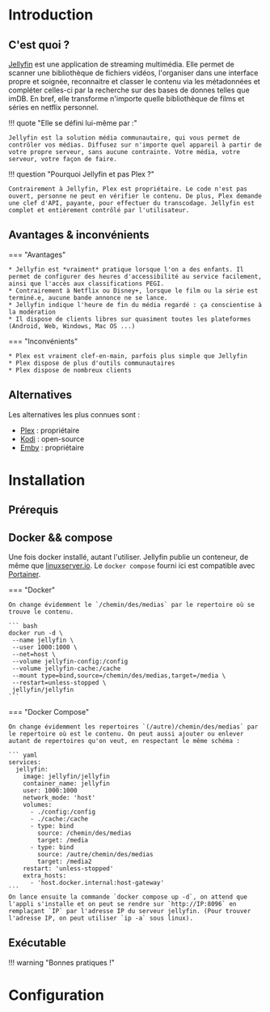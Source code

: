 # Introduction
## C'est quoi ?

[Jellyfin](https://jellyfin.org/) est une application de streaming multimédia. Elle permet de scanner une bibliothèque de fichiers vidéos, l'organiser dans une interface propre et soignée, reconnaitre et classer le contenu via les métadonnées et compléter celles-ci par la recherche sur des bases de donnes telles que imDB. En bref, elle transforme n'importe quelle bibliothèque de films et séries en netflix personnel.

!!! quote "Elle se défini lui-même par :"

    Jellyfin est la solution média communautaire, qui vous permet de contrôler vos médias. Diffusez sur n'importe quel appareil à partir de votre propre serveur, sans aucune contrainte. Votre média, votre serveur, votre façon de faire.

!!! question "Pourquoi Jellyfin et pas Plex ?"

    Contrairement à Jellyfin, Plex est propriétaire. Le code n'est pas ouvert, personne ne peut en vérifier le contenu. De plus, Plex demande une clef d'API, payante, pour effectuer du transcodage. Jellyfin est complet et entièrement contrôlé par l'utilisateur.

## Avantages & inconvénients

=== "Avantages"

    * Jellyfin est *vraiment* pratique lorsque l'on a des enfants. Il permet de configurer des heures d'accessibilité au service facilement, ainsi que l'accès aux classifications PEGI.
    * Contrairement à Netflix ou Disney+, lorsque le film ou la série est terminé.e, aucune bande annonce ne se lance.
    * Jellyfin indique l'heure de fin du média regardé : ça conscientise à la modération
    * Il dispose de clients libres sur quasiment toutes les plateformes (Android, Web, Windows, Mac OS ...)

=== "Inconvénients"

    * Plex est vraiment clef-en-main, parfois plus simple que Jellyfin
    * Plex dispose de plus d'outils communautaires
    * Plex dispose de nombreux clients

## Alternatives

Les alternatives les plus connues sont :

- [Plex](https://plex.tv) : propriétaire
- [Kodi](https://kodi.tv) : open-source
- [Emby](https://emby.media) : propriétaire

# Installation

## Prérequis



## Docker && compose

Une fois docker installé, autant l'utiliser. Jellyfin publie un conteneur, de même que [linuxserver.io](https://docs.linuxserver.io/images/docker-jellyfin/). Le `docker compose` fourni ici est compatible avec [Portainer](https://portainer.io).

=== "Docker"

    On change évidemment le `/chemin/des/medias` par le repertoire où se trouve le contenu.

    ``` bash
    docker run -d \
     --name jellyfin \
     --user 1000:1000 \
     --net=host \
     --volume jellyfin-config:/config
     --volume jellyfin-cache:/cache
     --mount type=bind,source=/chemin/des/medias,target=/media \
     --restart=unless-stopped \
     jellyfin/jellyfin
    ```

=== "Docker Compose"

    On change évidemment les repertoires `(/autre)/chemin/des/medias` par le repertoire où est le contenu. On peut aussi ajouter ou enlever autant de repertoires qu'on veut, en respectant le même schéma :

    ``` yaml
    services:
      jellyfin:
        image: jellyfin/jellyfin
        container_name: jellyfin
        user: 1000:1000
        network_mode: 'host'
        volumes:
          - ./config:/config
          - ./cache:/cache
          - type: bind
            source: /chemin/des/medias
            target: /media
          - type: bind
            source: /autre/chemin/des/medias
            target: /media2
        restart: 'unless-stopped'
        extra_hosts:
          - 'host.docker.internal:host-gateway'
    ```
    On lance ensuite la commande `docker compose up -d`, on attend que l'appli s'installe et on peut se rendre sur `http://IP:8096` en remplaçant `IP` par l'adresse IP du serveur jellyfin. (Pour trouver l'adresse IP, on peut utiliser `ip -a` sous linux).

## Exécutable

!!! warning "Bonnes pratiques !"

# Configuration 
